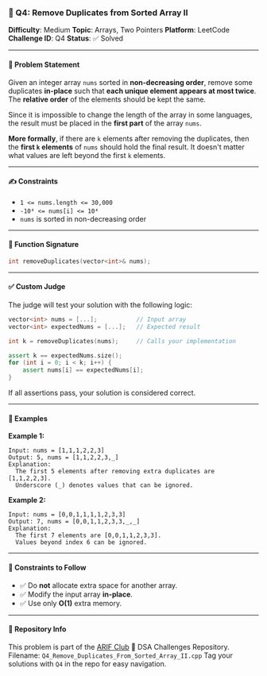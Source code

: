 ### 🧠 Q4: Remove Duplicates from Sorted Array II

**Difficulty**: Medium
**Topic**: Arrays, Two Pointers
**Platform**: LeetCode
**Challenge ID**: Q4
**Status**: ✅ Solved

---

#### 📄 Problem Statement

Given an integer array `nums` sorted in **non-decreasing order**, remove some duplicates **in-place** such that **each unique element appears at most twice**. The **relative order** of the elements should be kept the same.

Since it is impossible to change the length of the array in some languages, the result must be placed in the **first part** of the array `nums`.

**More formally**, if there are `k` elements after removing the duplicates, then the **first `k` elements** of `nums` should hold the final result. It doesn't matter what values are left beyond the first `k` elements.

---

#### ✍️ Constraints

* `1 <= nums.length <= 30,000`
* `-10⁴ <= nums[i] <= 10⁴`
* `nums` is sorted in non-decreasing order

---

#### 🔧 Function Signature

```cpp
int removeDuplicates(vector<int>& nums);
```

---

#### ✅ Custom Judge

The judge will test your solution with the following logic:

```cpp
vector<int> nums = [...];           // Input array
vector<int> expectedNums = [...];   // Expected result

int k = removeDuplicates(nums);     // Calls your implementation

assert k == expectedNums.size();
for (int i = 0; i < k; i++) {
    assert nums[i] == expectedNums[i];
}
```

If all assertions pass, your solution is considered correct.

---

#### 📘 Examples

**Example 1:**

```
Input: nums = [1,1,1,2,2,3]
Output: 5, nums = [1,1,2,2,3,_]
Explanation:
  The first 5 elements after removing extra duplicates are [1,1,2,2,3].
  Underscore (_) denotes values that can be ignored.
```

**Example 2:**

```
Input: nums = [0,0,1,1,1,1,2,3,3]
Output: 7, nums = [0,0,1,1,2,3,3,_,_]
Explanation:
  The first 7 elements are [0,0,1,1,2,3,3].
  Values beyond index 6 can be ignored.
```

---

#### 🚫 Constraints to Follow

* ✅ Do **not** allocate extra space for another array.
* ✅ Modify the input array **in-place**.
* ✅ Use only **O(1)** extra memory.

---

#### 📁 Repository Info

This problem is part of the [ARIF Club](https://github.com/) 🧠 DSA Challenges Repository.
Filename: `Q4_Remove_Duplicates_From_Sorted_Array_II.cpp`
Tag your solutions with `Q4` in the repo for easy navigation.


